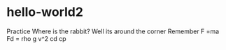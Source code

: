 # hello-world2
Practice
Where is the rabbit?
Well its around the corner
Remember F =ma
Fd = rho g v^2 cd cp
